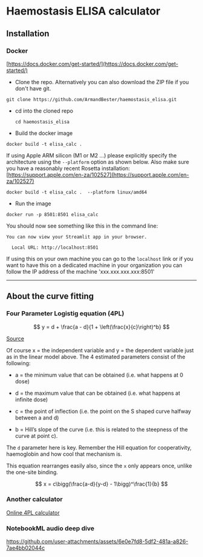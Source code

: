 # Haemostasis ELISA calculator

## Installation

### Docker
[https://docs.docker.com/get-started/](https://docs.docker.com/get-started/)

* Clone the repo. Alternatively you can also download the ZIP file if you don't have git.

```
git clone https://github.com/ArmandBester/haemostasis_elisa.git
```
  
* cd into the cloned repo

  ```
  cd haemostasis_elisa
  ```

* Build the docker image

```
docker build -t elisa_calc .
```

If using Apple ARM silicon (M1 or M2 ...) please explicitly specify the architecture using the `--platform` option as shown below. Also make sure you have a reasonably recent Rosetta installation: [https://support.apple.com/en-za/102527](https://support.apple.com/en-za/102527)

```
docker build -t elisa_calc .  --platform linux/amd64
```

* Run the image
  
```
docker run -p 8501:8501 elisa_calc
```

You should now see something like this in the command line:

```
You can now view your Streamlit app in your browser.

  Local URL: http://localhost:8501

```

If using this on your own machine you can go to the `localhost` link or if you want to have this on a dedicated machine in your organization you can follow the IP address of the machine 'xxx.xxx.xxx.xxx:8501'

---

## About the curve fitting

### Four Parameter Logistig equation (4PL)

$$
y = d + \frac{a - d}{1 + \left(\frac{x}{c}\right)^b}
$$

[Source](https://www.myassays.com/four-parameter-logistic-regression.html)

Of course x = the independent variable and y = the dependent variable just as in the linear model above. The 4 estimated parameters consist of the following:

* a = the minimum value that can be obtained (i.e. what happens at 0 dose)

* d = the maximum value that can be obtained (i.e. what happens at infinite dose)

* c = the point of inflection (i.e. the point on the S shaped curve halfway between a and d)

* b = Hill’s slope of the curve (i.e. this is related to the steepness of the curve at point c).

The `d` parameter here is key. Remember the Hill equation for cooperativity, haemoglobin and how cool that mechanism is.

This equation rearranges easily also, since the `x` only appears once, unlike the one-site binding.

$$
x = c\bigg(\frac{a-d}{y-d} - 1\bigg)^\frac{1}{b}
$$

### Another calculator
[Online 4PL calculator](https://www.aatbio.com/tools/four-parameter-logistic-4pl-curve-regression-online-calculator)

### NotebookML audio deep dive


https://github.com/user-attachments/assets/6e0e7fd8-5df2-481a-a826-7ae4bb02044c







